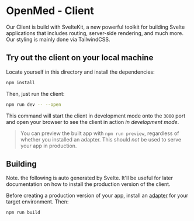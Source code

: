 # OpenMed - Client

Our Client is build with SvelteKit, a new powerful toolkit for building Svelte applications that includes routing, server-side rendering, and much more. Our styling is mainly done via TailwindCSS.

## Try out the client on your local machine

Locate yourself in this directory and install the dependencies:

```bash
npm install
```

Then, just run the client:

```bash
npm run dev -- --open
```

This command will start the client in development mode onto the `3000` port and open your browser to see the client in action _in development mode_.


> You can preview the built app with `npm run preview`, regardless of whether you installed an adapter. This should _not_ be used to serve your app in production.


## Building

Note. the following is auto generated by Svelte. It'll be useful for later documentation on how to install the production version of the client.

Before creating a production version of your app, install an [adapter](https://kit.svelte.dev/docs#adapters) for your target environment. Then:

```bash
npm run build
```

